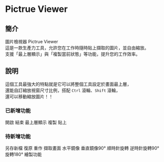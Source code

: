 # Pictrue Viewer

## 簡介

圖片檢視器 Pictrue Viewer  
這是一款生產力工具，允許您在工作時隨時貼上擷取的圖片，並自由縮放。  
支援「最上層顯示」與「複製當前狀態」等功能，提升您的工作效率。

## 說明

這個工具最強大的特點就是它可以將整個工具設定於畫面最上層，  
還能自訂縮放視窗尺寸比例，搭配 `Ctrl` 滾輪、`Shift` 滾輪，  
還可以移動縮放圖片！！

### 已新增功能

開啟 結束
最上層顯示
複製 貼上

### 待新增功能

另存新檔
復原 重作
擷取畫面
水平鏡像 垂直鏡像90°
順時針旋轉 逆時針旋轉90°
旋轉180°
繪製功能
